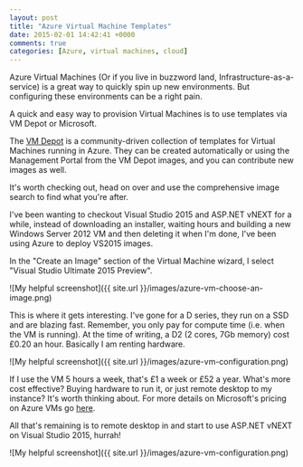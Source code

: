 ```yaml
---
layout: post
title: "Azure Virtual Machine Templates"
date: 2015-02-01 14:42:41 +0000
comments: true
categories: [Azure, virtual machines, cloud]
---
```


Azure Virtual Machines (Or if you live in buzzword land, Infrastructure-as-a-service) is a great way to quickly spin up new environments. But configuring these environments can be a right pain. 

A quick and easy way to provision Virtual Machines is to use templates via VM Depot or Microsoft.

<!-- more --> 

The [VM Depot](http://vmdepot.msopentech.com) is a community-driven collection of templates for Virtual Machines running in Azure. They can be created automatically or using the Management Portal from the VM Depot images, and you can contribute new images as well.

It's worth checking out, head on over and use the comprehensive image search to find what you're after.

I've been wanting to checkout Visual Studio 2015 and ASP.NET vNEXT for a while, instead of downloading an installer, waiting hours and building a new Windows Server 2012 VM and then deleting it when I'm done, I've been using Azure to deploy VS2015 images.

In the "Create an Image" section of the Virtual Machine wizard, I select "Visual Studio Ultimate 2015 Preview".

![My helpful screenshot]({{ site.url }}/images/azure-vm-choose-an-image.png)

This is where it gets interesting. I've gone for a D series, they run on a SSD and are blazing fast. Remember, you only pay for compute time (i.e. when the VM is running). At the time of writing, a D2 (2 cores, 7Gb memory) cost £0.20 an hour. Basically I am renting hardware.

![My helpful screenshot]({{ site.url }}/images/azure-vm-configuration.png)

If I use the VM 5 hours a week, that's £1 a week or £52 a year. What's more cost effective? Buying hardware to run it, or just remote desktop to my instance? It's worth thinking about. For more details on Microsoft's pricing on Azure VMs go [here](http://azure.microsoft.com/en-gb/pricing/details/virtual-machines/).

All that's remaining is to remote desktop in and start to use ASP.NET vNEXT on Visual Studio 2015, hurrah!

![My helpful screenshot]({{ site.url }}/images/azure-vm-configuration.png)